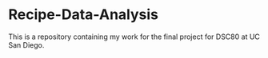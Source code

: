 # Recipe-Data-Analysis
This is a repository containing my work for the final project for DSC80 at UC San Diego.
